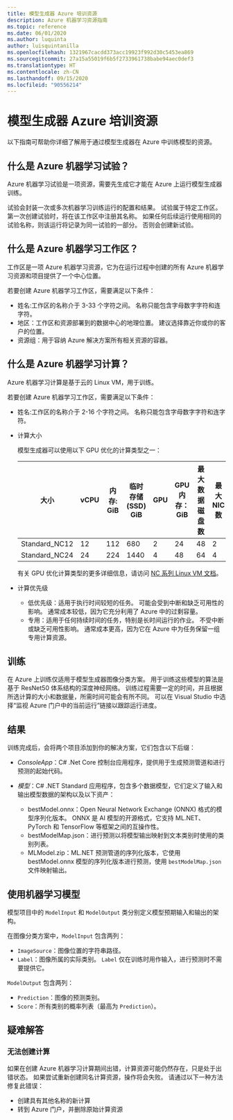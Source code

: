 ```yaml
---
title: 模型生成器 Azure 培训资源
description: Azure 机器学习资源指南
ms.topic: reference
ms.date: 06/01/2020
ms.author: luquinta
author: luisquintanilla
ms.openlocfilehash: 1321967cacdd373acc19923f992d30c5453ea869
ms.sourcegitcommit: 27a15a55019f6b5f2733961738babe94aec0def3
ms.translationtype: HT
ms.contentlocale: zh-CN
ms.lasthandoff: 09/15/2020
ms.locfileid: "90556214"
---
```

# <a name="model-builder-azure-training-resources"></a>模型生成器 Azure 培训资源

以下指南可帮助你详细了解用于通过模型生成器在 Azure 中训练模型的资源。

## <a name="what-is-an-azure-machine-learning-experiment"></a>什么是 Azure 机器学习试验？

Azure 机器学习试验是一项资源，需要先生成它才能在 Azure 上运行模型生成器训练。

试验会封装一次或多次机器学习训练运行的配置和结果。 试验属于特定工作区。 第一次创建试验时，将在该工作区中注册其名称。 如果任何后续运行使用相同的试验名称，则该运行将记录为同一试验的一部分。 否则会创建新试验。

## <a name="what-is-an-azure-machine-learning-workspace"></a>什么是 Azure 机器学习工作区？

工作区是一项 Azure 机器学习资源，它为在运行过程中创建的所有 Azure 机器学习资源和项目提供了一个中心位置。

若要创建 Azure 机器学习工作区，需要满足以下条件：

- 姓名:工作区的名称介于 3-33 个字符之间。 名称只能包含字母数字字符和连字符。
- 地区：工作区和资源部署到的数据中心的地理位置。 建议选择靠近你或你的客户的位置。
- 资源组：用于容纳 Azure 解决方案所有相关资源的容器。

## <a name="what-is-an-azure-machine-learning-compute"></a>什么是 Azure 机器学习计算？

Azure 机器学习计算是基于云的 Linux VM，用于训练。

若要创建 Azure 机器学习工作区，需要满足以下条件：

- 姓名:工作区的名称介于 2-16 个字符之间。 名称只能包含字母数字字符和连字符。
- 计算大小

    模型生成器可以使用以下 GPU 优化的计算类型之一：

    | 大小 | vCPU | 内存: GiB | 临时存储 (SSD) GiB | GPU | GPU 内存：GiB | 最大数据磁盘数 | 最大 NIC 数 |
    |---|---|---|---|---|---|---|---|
    | Standard_NC12   | 12 | 112 | 680  | 2 | 24 | 48 | 2 |
    | Standard_NC24   | 24 | 224 | 1440 | 4 | 48 | 64 | 4 |

    有关 GPU 优化计算类型的更多详细信息，请访问 [NC 系列 Linux VM 文档](/azure/virtual-machines/nc-series?bc=%252fazure%252fvirtual-machines%252flinux%252fbreadcrumb%252ftoc.json&toc=%252fazure%252fvirtual-machines%252flinux%252ftoc.json)。
- 计算优先级

  - 低优先级：适用于执行时间较短的任务。 可能会受到中断和缺乏可用性的影响。 通常成本较低，因为它充分利用了 Azure 中的过剩容量。
  - 专用：适用于任何持续时间的任务，特别是长时间运行的作业。 不受中断或缺乏可用性影响。 通常成本更高，因为它在 Azure 中为任务保留一组专用计算资源。

## <a name="training"></a>训练

在 Azure 上训练仅适用于模型生成器图像分类方案。 用于训练这些模型的算法是基于 ResNet50 体系结构的深度神经网络。 训练过程需要一定的时间，并且根据所选计算的大小和数据量，所需时间可能会有所不同。 可以在 Visual Studio 中选择“监视 Azure 门户中的当前运行”链接以跟踪运行进度。

## <a name="results"></a>结果

训练完成后，会将两个项目添加到你的解决方案，它们包含以下后缀：

- *ConsoleApp*：C# .Net Core 控制台应用程序，提供用于生成预测管道和进行预测的起始代码。
- *模型*：C# .NET Standard 应用程序，包含多个数据模型，它们定义了输入和输出模型数据的架构以及以下资产：

  - bestModel.onnx：Open Neural Network Exchange (ONNX) 格式的模型序列化版本。 ONNX 是 AI 模型的开源格式，它支持 ML.NET、PyTorch 和 TensorFlow 等框架之间的互操作性。
  - bestModelMap.json：进行预测以将模型输出映射到文本类别时使用的类别列表。
  - MLModel.zip：ML.NET 预测管道的序列化版本，它使用 bestModel.onnx 模型的序列化版本进行预测，使用 `bestModelMap.json` 文件映射输出。

## <a name="use-the-machine-learning-model"></a>使用机器学习模型

模型项目中的 `ModelInput` 和 `ModelOutput` 类分别定义模型预期输入和输出的架构。

在图像分类方案中，`ModelInput` 包含两列：

- `ImageSource`：图像位置的字符串路径。
- `Label`：图像所属的实际类别。 `Label` 仅在训练时用作输入，进行预测时不需要提供它。

`ModelOutput` 包含两列：

- `Prediction`：图像的预测类别。
- `Score`：所有类别的概率列表（最高为 `Prediction`）。

## <a name="troubleshooting"></a>疑难解答

### <a name="cannot-create-compute"></a>无法创建计算

如果在创建 Azure 机器学习计算期间出错，计算资源可能仍然存在，只是处于出错状态。 如果尝试重新创建同名计算资源，操作将会失败。 请通过以下一种方法修复此错误：

- 创建具有其他名称的新计算
- 转到 Azure 门户，并删除原始计算资源
